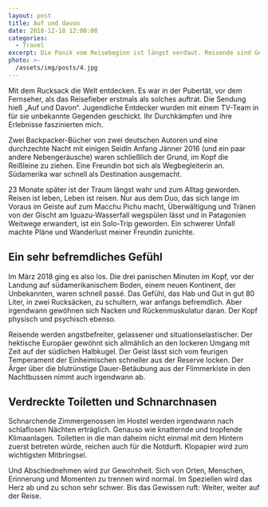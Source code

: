 ```yaml
---
layout: post
title: Auf und davon
date: 2018-12-18 12:00:00
categories:
  - Travel
excerpt: Die Panik vom Reisebeginn ist längst verdaut. Reisende sind Gewohnheitstiere und gewöhnen sich irgendwann an alles. Fast alles.
photo: >-
  /assets/img/posts/4.jpg
---
```


Mit dem Rucksack die Welt entdecken. Es war in der Pubertät, vor dem Fernseher, als das Reisefieber erstmals als solches auftrat. Die Sendung hieß „Auf und Davon“. Jugendliche Entdecker wurden mit einem TV-Team in für sie unbekannte Gegenden geschickt. Ihr Durchkämpfen und ihre Erlebnisse faszinierten mich. 

Zwei Backpacker-Bücher von zwei deutschen Autoren und eine durchzechte Nacht mit einigen Seidln Anfang Jänner 2016 (und ein paar andere Nebengeräusche) waren schließlich der Grund, im Kopf die Reißleine zu ziehen. Eine Freundin bot sich als Wegbegleiterin an. Südamerika war schnell als Destination ausgemacht. 

23 Monate später ist der Traum längst wahr und zum Alltag geworden. Reisen ist leben, Leben ist reisen. Nur aus dem Duo, das sich lange im Voraus im Geiste auf zum Macchu Pichu macht, Überwältigung und Tränen von der Gischt am Iguazu-Wasserfall wegspülen lässt und in Patagonien Weitwege erwandert, ist ein Solo-Trip geworden. Ein schwerer Unfall machte Pläne und Wanderlust meiner Freundin zunichte. 

## Ein sehr befremdliches Gefühl

Im März 2018 ging es also los. Die drei panischen Minuten im Kopf, vor der Landung auf südamerikanischem Boden, einem neuen Kontinent, der Unbekannten, waren schnell passé. Das Gefühl, das Hab und Gut in gut 80 Liter, in zwei Rucksäcken, zu schultern, war anfangs befremdlich. Aber irgendwann gewöhnen sich Nacken und Rückenmuskulatur daran. Der Kopf physisch und psychisch ebenso. 

Reisende werden angstbefreiter, gelassener und situationselastischer. Der hektische Europäer gewöhnt sich allmählich an den lockeren Umgang mit Zeit auf der südlichen Halbkugel. Der Geist lässt sich vom feurigen Temperament der Einheimischen schneller aus der Reserve locken. Der Ärger über die blutrünstige Dauer-Betäubung aus der Flimmerkiste in den Nachtbussen nimmt auch irgendwann ab.

## Verdreckte Toiletten und Schnarchnasen

Schnarchende Zimmergenossen im Hostel werden irgendwann nach schlaflosen Nächten erträglich. Genauso wie knatternde und tropfende Klimaanlagen. Toiletten in die man daheim nicht einmal mit dem Hintern zuerst betreten würde, reichen auch für die Notdurft. Klopapier wird zum wichtigsten Mitbringsel. 

Und Abschiednehmen wird zur Gewohnheit. Sich von Orten, Menschen, Erinnerung und Momenten zu trennen wird normal. Im Speziellen wird das Herz ab und zu schon sehr schwer. Bis das Gewissen ruft: Weiter, weiter auf der Reise.